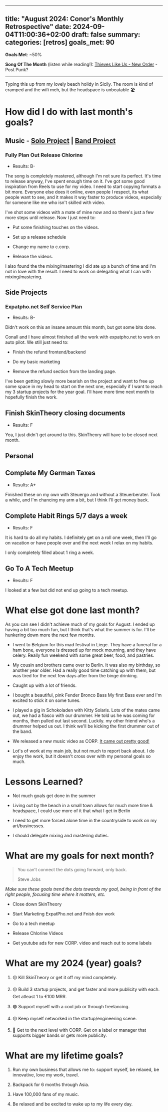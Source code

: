 ---
title: "August 2024: Conor's Monthly Retrospective"
date: 2024-09-04T11:00:36+02:00
draft: false
summary:
categories: \[retros]
goals\_met: 90
--------------

**Goals Met**: \~50%

**Song Of The Month** (listen while reading!): [Thieves Like Us - New Order](https://open.spotify.com/track/7nX0ISA5uWuhxAjMgXH5au?si=9075c3e3d60542b4) - Post Punk?

***

Typing this up from my lovely beach holidy in Sicily. The room is kind of cramped and the wifi meh, but the headspace is unbeatable 🏖️

# How did I do with last month's goals?

## Music - [Solo Project](https://open.spotify.com/artist/4w77ipMn1jGx4ppm7HNYZK?si=Y5sY7-rrSV-U8j3-8AkMYA) | [Band Project](www.corp.band)

### Fully Plan Out Release Chlorine

*   Results: B-

The song is completely mastered, although I'm not sure its perfect. It's time to release anyway, I've spent enough time on it. I've got some good inspiration from Reels to use for my video. I need to start copying formats a bit more. Everyone else does it online, even people I respect, its what people want to see, and it makes it way faster to produce videos, especially for someone like me who isn't skilled with video.

I've shot some videos with a mate of mine now and so there's just a few more steps until release. Now I just need to:

*   Put some finishing touches on the videos.

*   Set up a release schedule

*   Change my name to c.corp.

*   Release the videos.

I also found the the mixing/mastering I did ate up a bunch of time and I'm not in love with the result. I need to work on delegating what I can with mixing/mastering.

## Side Projects

### Expatpho.net Self Service Plan

*   Results: B-

Didn't work on this an insane amount this month, but got some bits done.

Conall and I have almost finished all the work with expatpho.net to work on auto pilot. We still just need to:

*   Finish the refund frontend/backend

*   Do my basic marketing

*   Remove the refund section from the landing page.

I've been getting slowly more bearish on the project and want to free up some space in my head to start on the next one, especially if I want to reach my 3 startup projects for the year goal. I'll have more time next month to hopefully finish the work.

## Finish SkinTheory closing documents

*   Results: F

Yea, I just didn't get around to this. SkinTheory will have to be closed next month.

## Personal

## Complete My German Taxes

*   Results: A+

Finished these on my own with Steuergo and without a Steuerberater. Took a while, and I'm chancing my arm a bit, but I think I'll get money back.

## Complete Habit Rings 5/7 days a week

*   Results: F

It is hard to do all my habits. I definitely get on a roll one week, then I'll go on vacation or have people over and the next week I relax on my habits.

I only completely filled about 1 ring a week.

## Go To A Tech Meetup

*   Results: F

I looked at a few but did not end up going to a tech meetup.

# What else got done last month?

As you can see I didn't achieve much of my goals for August. I ended up having a bit too much fun, but I think that's what the summer is for. I'll be hunkering down more the next few months.

*   I went to Belgium for this mad festival in Liege. They have a funeral for a ham bone, everyone is dressed up for mock mourning, and they have celery. Really fun weekend with some great beer, food, and pastries.

*   My cousin and brothers came over to Berlin. It was also my birthday, so another year older. Had a really good time catching up with them, but was tired for the next few days after from the binge drinking.

*   Caught up with a lot of friends.

*   I bought a beautiful, pink Fender Bronco Bass My first Bass ever and I'm excited to stick it on some tunes.

*   I played a gig in Schokoladen with Kitty Solaris. Lots of the mates came out, we had a fiasco with our drummer. He told us he was coming for months, then pulled out last second. Luckily. my other friend who's a drummer helped us out. I think we'll be kicking the first drummer out of the band.

*   We released a new music video as CORP. [It came out pretty good!](https://www.youtube.com/watch?v=uT3wnyxrT5c)

*   Lot's of work at my main job, but not much to report back about. I do enjoy the work, but it doesn't cross over with my personal goals so much.

# Lessons Learned?

*   Not much goals get done in the summer

*   Living out by the beach in a small town allows for much more time & headspace, I could use more of it that what I get in Berlin

*   I need to get more forced alone time in the countryside to work on my art/businesses.

*   I should delegate mixing and mastering duties.

# What are my goals for next month?

> You can’t connect the dots going forward, only back.
>
> Steve Jobs

*Make sure these goals trend the dots towards my goal, being in front of the right people, focusing time where it matters, etc.*

*   Close down SkinTheory

*   Start Marketing ExpatPho.net and Fnish dev work

*   Go to a tech meetup

*   Release Chlorine Videos

*   Get youtube ads for new CORP. video and reach out to some labels

# What are my 2024 (year) goals?

1.  🟡 Kill SkinTheory or get it off my mind completely.

2.  🟡 Build 3 startup projects, and get faster and more publicity with each. Get atleast 1 to €100 MRR.

3.  🟢 Support myself with a cool job or through freelancing.

4.  🟡 Keep myself networked in the startup/engineering scene.

5.  🔴 Get to the next level with CORP. Get on a label or manager that supports bigger bands or gets more publicity.

# What are my lifetime goals?

1.  Run my own business that allows me to: support myself, be relaxed, be innovative, love my work, travel.

2.  Backpack for 6 months through Asia.

3.  Have 100,000 fans of my music.

4.  Be relaxed and be excited to wake up to my life every day.

